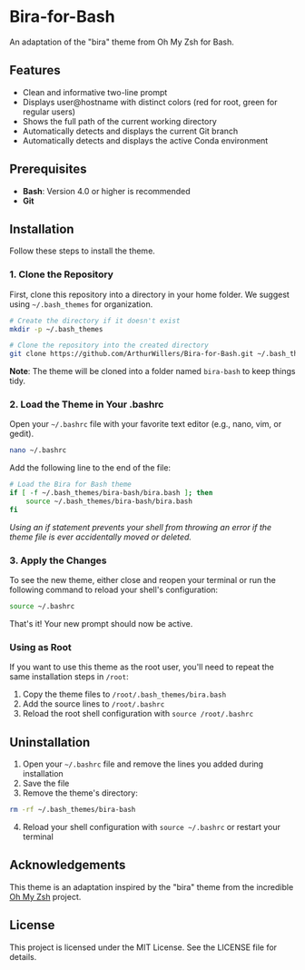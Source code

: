 # Bira-for-Bash
An adaptation of the "bira" theme from Oh My Zsh for Bash.

## Features

- Clean and informative two-line prompt
- Displays user@hostname with distinct colors (red for root, green for regular users)
- Shows the full path of the current working directory
- Automatically detects and displays the current Git branch
- Automatically detects and displays the active Conda environment

## Prerequisites

- **Bash**: Version 4.0 or higher is recommended
- **Git**

## Installation

Follow these steps to install the theme.

### 1. Clone the Repository

First, clone this repository into a directory in your home folder. We suggest using `~/.bash_themes` for organization.

```bash
# Create the directory if it doesn't exist
mkdir -p ~/.bash_themes

# Clone the repository into the created directory
git clone https://github.com/ArthurWillers/Bira-for-Bash.git ~/.bash_themes/bira-bash
```

**Note**: The theme will be cloned into a folder named `bira-bash` to keep things tidy.

### 2. Load the Theme in Your .bashrc

Open your `~/.bashrc` file with your favorite text editor (e.g., nano, vim, or gedit).

```bash
nano ~/.bashrc
```

Add the following line to the end of the file:

```bash
# Load the Bira for Bash theme
if [ -f ~/.bash_themes/bira-bash/bira.bash ]; then
    source ~/.bash_themes/bira-bash/bira.bash
fi
```

*Using an if statement prevents your shell from throwing an error if the theme file is ever accidentally moved or deleted.*

### 3. Apply the Changes

To see the new theme, either close and reopen your terminal or run the following command to reload your shell's configuration:

```bash
source ~/.bashrc
```

That's it! Your new prompt should now be active.

### Using as Root

If you want to use this theme as the root user, you'll need to repeat the same installation steps in `/root`:

1. Copy the theme files to `/root/.bash_themes/bira.bash`
2. Add the source lines to `/root/.bashrc`
3. Reload the root shell configuration with `source /root/.bashrc`

## Uninstallation

1. Open your `~/.bashrc` file and remove the lines you added during installation
2. Save the file
3. Remove the theme's directory:

```bash
rm -rf ~/.bash_themes/bira-bash
```

4. Reload your shell configuration with `source ~/.bashrc` or restart your terminal

## Acknowledgements

This theme is an adaptation inspired by the "bira" theme from the incredible [Oh My Zsh](https://ohmyz.sh/) project.

## License

This project is licensed under the MIT License. See the LICENSE file for details.
